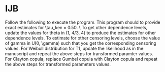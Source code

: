 # IJB
Follow the following to execute the program.
This program should to provide exact estimates for \tau_ken = 0.50. \\
To get other dependence levels, update the values for theta in (1, 4/3,  4) to produce the estimates for other dependence levels.
To estimate for other censoring levels, choose the value of gamma in U(0, \gamma) such that you get the corresponding censoring values.
For Weibull distribution for T1, update the likelihood as in the manuscript and repeat the above steps for transformed paramter values.
For Clayton copula, replace Gumbel copula with Clayton copula and repeat the above steps for transformed parameters values.

